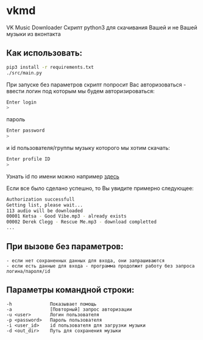 # vkmd
VK Music Downloader
Скрипт python3 для скачивания Вашей и не Вашей музыки из вконтакта

## Как использовать:

```bash
pip3 install -r requirements.txt
./src/main.py
```
При запуске без параметров скрипт попросит Вас авторизоваться - ввести логин под которым мы будем авторизироваться:
```bash
Enter login
>
```
пароль
```bash
Enter password
> 
```
и id пользователя/группы музыку которого мы хотим скачать:
```bash
Enter profile ID
> 
```
Узнать id по имени можно например [здесь](http://regvk.com/id/)

Если все было сделано успешно, то Вы увидите примерно следующее:
```bash
Authorization successfull
Getting list, please wait...
113 audio will be downloaded
00001 Ketsa - Good Vibe.mp3 - already exists
00002 Derek Clegg - Rescue Me.mp3 - download completted
...
```

## При вызове без параметров:
    - если нет сохраненных данных для входа, они запрашиваются
    - если есть данные для входа - программа продолжит работу без запроса логина/пароля/id

## Параметры командной строки:
    -h              Показывает помощь
    -a              [Повторный] запрос авторизации
    -u <user>       Логин пользователя
    -p <password>   Пароль пользователя
    -i <user_id>    id пользователя для загрузки музыки
    -d <out_dir>    Путь для сохранения музыки
